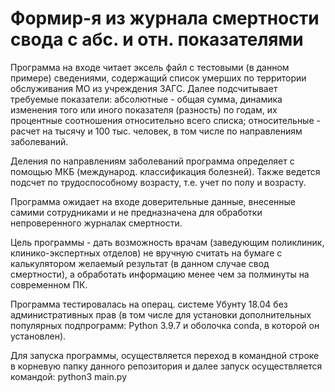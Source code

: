 # Формир-я из журнала смертности свода с абс. и отн. показателями

Программа на входе читает эксель файл с тестовыми (в данном примере) сведениями, содержащий список умерших по территории обслуживания МО из учреждения ЗАГС. Далее подсчитывает требуемые показатели: абсолютные - общая сумма, динамика изменения того или иного показателя (разность) по годам, их процентные соотношения относительно всего списка; относительные - расчет на тысячу и 100 тыс. человек, в том числе по направлениям заболеваний. 



Деления по направлениям заболеваний программа определяет с помощью МКБ (международ. классификация болезней). Также ведется подсчет по трудоспособному возрасту, т.е. учет по полу и возрасту.



Программа ожидает на входе доверительные данные, внесенные самими сотрудниками и не предназначена для обработки непроверенного журналак смертности. 


Цель программы - дать возможность врачам (заведующим поликлиник, клинико-экспертных отделов) не вручную считать на бумаге с калькулятором желаемый результат (в данном случае свод смертности), а обработать информацию менее чем за полминуты на современном ПК.


Программа тестировалась на операц. системе Убунту 18.04 без административных прав (в том числе для установки дополнительных популярных подпрограмм: Python 3.9.7 и оболочка conda, в которой он установлен). 

Для запуска программы, осуществляется переход в командной строке в корневую папку данного репозитория и далее запуск осуществляется командой: python3 main.py
